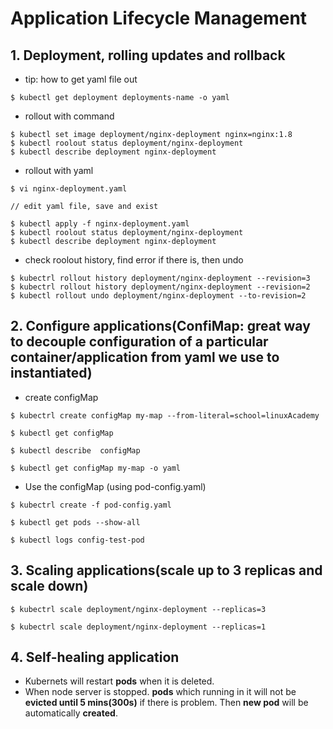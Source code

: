 # Application Lifecycle Management

## 1. Deployment, rolling updates and rollback
* tip: how to get yaml file out

```
$ kubectl get deployment deployments-name -o yaml

```

* rollout with command
```
$ kubectl set image deployment/nginx-deployment nginx=nginx:1.8
$ kubectl roolout status deployment/nginx-deployment
$ kubectl describe deployment nginx-deployment

```

* rollout with yaml
```
$ vi nginx-deployment.yaml

// edit yaml file, save and exist

$ kubectl apply -f nginx-deployment.yaml
$ kubectl roolout status deployment/nginx-deployment
$ kubectl describe deployment nginx-deployment

```

* check roolout history, find error if there is, then undo
```
$ kubectrl rollout history deployment/nginx-deployment --revision=3
$ kubectrl rollout history deployment/nginx-deployment --revision=2
$ kubectl rollout undo deployment/nginx-deployment --to-revision=2
```

## 2. Configure applications(**ConfiMap**: great way to **decouple configuration of a particular container/application from yaml we use to instantiated**)

* create configMap
```
$ kubectrl create configMap my-map --from-literal=school=linuxAcademy

$ kubectl get configMap

$ kubectl describe  configMap

$ kubectl get configMap my-map -o yaml
```
* Use the configMap (using pod-config.yaml)
```
$ kubectrl create -f pod-config.yaml

$ kubectl get pods --show-all

$ kubectl logs config-test-pod
```

## 3. Scaling applications(scale up to 3 replicas and scale down)
```
$ kubectrl scale deployment/nginx-deployment --replicas=3
```
```
$ kubectrl scale deployment/nginx-deployment --replicas=1
```
## 4. Self-healing application
* Kubernets will restart **pods** when it is deleted.
* When node server is stopped. **pods** which running in it will not be **evicted until 5 mins(300s)** if there is problem. Then **new pod** will be automatically **created**.
